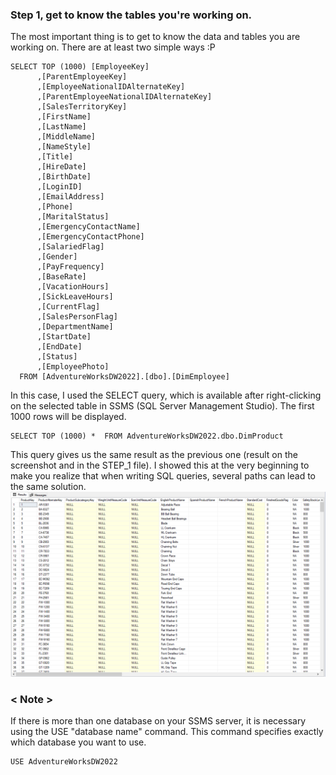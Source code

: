 ### Step 1, get to know the tables you're working on.
The most important thing is to get to know the data and tables you are working on. There are at least two simple ways :P

```
SELECT TOP (1000) [EmployeeKey]
      ,[ParentEmployeeKey]
      ,[EmployeeNationalIDAlternateKey]
      ,[ParentEmployeeNationalIDAlternateKey]
      ,[SalesTerritoryKey]
      ,[FirstName]
      ,[LastName]
      ,[MiddleName]
      ,[NameStyle]
      ,[Title]
      ,[HireDate]
      ,[BirthDate]
      ,[LoginID]
      ,[EmailAddress]
      ,[Phone]
      ,[MaritalStatus]
      ,[EmergencyContactName]
      ,[EmergencyContactPhone]
      ,[SalariedFlag]
      ,[Gender]
      ,[PayFrequency]
      ,[BaseRate]
      ,[VacationHours]
      ,[SickLeaveHours]
      ,[CurrentFlag]
      ,[SalesPersonFlag]
      ,[DepartmentName]
      ,[StartDate]
      ,[EndDate]
      ,[Status]
      ,[EmployeePhoto]
  FROM [AdventureWorksDW2022].[dbo].[DimEmployee]
```

In this case, I used the SELECT query, which is available after right-clicking on the selected table in SSMS (SQL Server Management Studio). The first 1000 rows will be displayed.

```
SELECT TOP (1000) *  FROM AdventureWorksDW2022.dbo.DimProduct
```
This query gives us the same result as the previous one (result on the screenshot and in the STEP_1 file). I showed this at the very beginning to make you realize that when writing SQL queries, several paths can lead to the same solution.
![RQ1 1_1 2](https://github.com/GeeHouseCode/SQL_EXERCISES/blob/main/Step_1/RQ1.1_1.2.png)

### < Note > 
If there is more than one database on your SSMS server, it is necessary using the USE "database name" command. This command specifies exactly which database you want to use.
```
USE AdventureWorksDW2022
```



